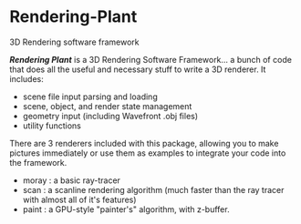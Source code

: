 # Rendering-Plant
3D Rendering software framework

**_Rendering Plant_** is a 3D Rendering Software Framework... a bunch of code that does all the useful
and necessary stuff to write a 3D renderer. It includes:

- scene file input parsing and loading
- scene, object, and render state management
- geometry input (including Wavefront .obj files)
- utility functions

There are 3 renderers included with this package, allowing you to make pictures immediately or use
them as examples to integrate your code into the framework.

- moray : a basic ray-tracer
- scan : a scanline rendering algorithm (much faster than the ray tracer with almost all of it's features)
- paint : a GPU-style "painter's" algorithm, with z-buffer.


